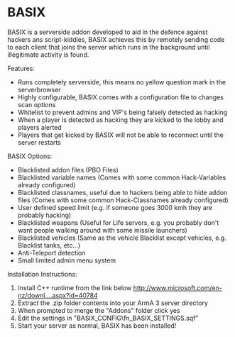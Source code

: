BASIX
=====

BASIX is a serverside addon developed to aid in the defence
against hackers ans script-kiddies, BASIX achieves this by
remotely sending code to each client that joins the server
which runs in the background until illegitimate activity is found.

Features:

- Runs completely serverside, this means no yellow question mark in the serverbrowser
- Highly configurable, BASIX comes with a configuration file to changes scan options
- Whitelist to prevent admins and VIP's being falsely detected as hacking
- When a player is detected as hacking they are kicked to the lobby and players alerted
- Players that get kicked by BASIX will not be able to reconnect until the server restarts



BASIX Options:
- Blacklisted addon files (PBO Files)
- Blacklisted variable names (Comes with some common Hack-Variables already configured)
- Blacklisted classnames, useful due to hackers being able to hide addon files (Comes with some common Hack-Classnames already configured)
- User defined speed limit (e.g. if someone goes 3000 kmh they are probably hacking)
- Blacklisted weapons (Useful for Life servers, e.g. you probably don't want people walking around with some missile launchers)
- Blacklisted vehicles (Same as the vehicle Blacklist except vehicles, e.g. Blacklist tanks, etc...)
- Anti-Teleport detection
- Small limited admin menu system

Installation Instructions:
1. Install C++ runtime from the link below
http://www.microsoft.com/en-nz/downl....aspx?id=40784
2. Extract the .zip folder contents into your ArmA 3 server directory
3. When prompted to merge the "Addons" folder click yes
4. Edit the settings in "BASIX_CONFIG\fn_BASIX_SETTINGS.sqf"
5. Start your server as normal, BASIX has been installed!
